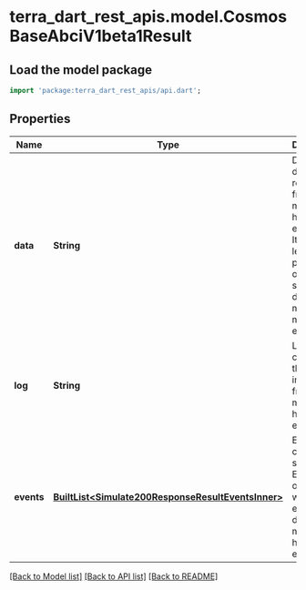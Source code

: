 # terra_dart_rest_apis.model.CosmosBaseAbciV1beta1Result

## Load the model package
```dart
import 'package:terra_dart_rest_apis/api.dart';
```

## Properties
Name | Type | Description | Notes
------------ | ------------- | ------------- | -------------
**data** | **String** | Data is any data returned from message or handler execution. It MUST be length prefixed in order to separate data from multiple message executions. | [optional] 
**log** | **String** | Log contains the log information from message or handler execution. | [optional] 
**events** | [**BuiltList&lt;Simulate200ResponseResultEventsInner&gt;**](Simulate200ResponseResultEventsInner.md) | Events contains a slice of Event objects that were emitted during message or handler execution. | [optional] 

[[Back to Model list]](../README.md#documentation-for-models) [[Back to API list]](../README.md#documentation-for-api-endpoints) [[Back to README]](../README.md)


